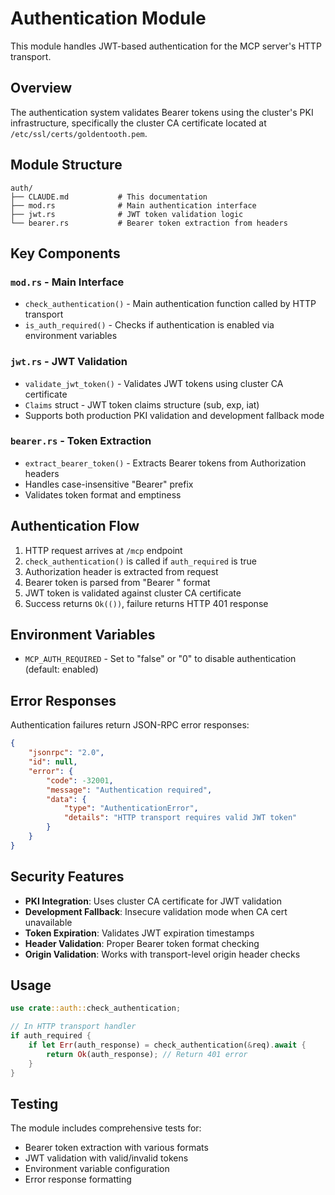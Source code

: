 # Authentication Module

This module handles JWT-based authentication for the MCP server's HTTP transport.

## Overview

The authentication system validates Bearer tokens using the cluster's PKI infrastructure, specifically the cluster CA certificate located at `/etc/ssl/certs/goldentooth.pem`.

## Module Structure

```
auth/
├── CLAUDE.md           # This documentation
├── mod.rs              # Main authentication interface
├── jwt.rs              # JWT token validation logic
└── bearer.rs           # Bearer token extraction from headers
```

## Key Components

### `mod.rs` - Main Interface
- `check_authentication()` - Main authentication function called by HTTP transport
- `is_auth_required()` - Checks if authentication is enabled via environment variables

### `jwt.rs` - JWT Validation
- `validate_jwt_token()` - Validates JWT tokens using cluster CA certificate
- `Claims` struct - JWT token claims structure (sub, exp, iat)
- Supports both production PKI validation and development fallback mode

### `bearer.rs` - Token Extraction
- `extract_bearer_token()` - Extracts Bearer tokens from Authorization headers
- Handles case-insensitive "Bearer" prefix
- Validates token format and emptiness

## Authentication Flow

1. HTTP request arrives at `/mcp` endpoint
2. `check_authentication()` is called if `auth_required` is true
3. Authorization header is extracted from request
4. Bearer token is parsed from "Bearer <token>" format
5. JWT token is validated against cluster CA certificate
6. Success returns `Ok(())`, failure returns HTTP 401 response

## Environment Variables

- `MCP_AUTH_REQUIRED` - Set to "false" or "0" to disable authentication (default: enabled)

## Error Responses

Authentication failures return JSON-RPC error responses:
```json
{
    "jsonrpc": "2.0",
    "id": null,
    "error": {
        "code": -32001,
        "message": "Authentication required",
        "data": {
            "type": "AuthenticationError",
            "details": "HTTP transport requires valid JWT token"
        }
    }
}
```

## Security Features

- **PKI Integration**: Uses cluster CA certificate for JWT validation
- **Development Fallback**: Insecure validation mode when CA cert unavailable
- **Token Expiration**: Validates JWT expiration timestamps
- **Header Validation**: Proper Bearer token format checking
- **Origin Validation**: Works with transport-level origin header checks

## Usage

```rust
use crate::auth::check_authentication;

// In HTTP transport handler
if auth_required {
    if let Err(auth_response) = check_authentication(&req).await {
        return Ok(auth_response); // Return 401 error
    }
}
```

## Testing

The module includes comprehensive tests for:
- Bearer token extraction with various formats
- JWT validation with valid/invalid tokens
- Environment variable configuration
- Error response formatting
